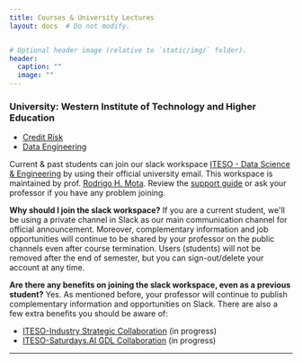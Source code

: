 ```yaml
---
title: Courses & University Lectures
layout: docs  # Do not modify.


# Optional header image (relative to `static/img/` folder).
header:
  caption: ""
  image: ""
---
```


### University: Western Institute of Technology and Higher Education

* [Credit Risk](/courses/credit-risk)
* [Data Engineering](/courses/data-engineering)

Current & past students can join our slack workspace
[ITESO - Data Science & Engineering](https://rhdzmota-iteso.slack.com) by using their official university email.
This workspace is maintained by prof. [Rodrigo H. Mota][url-rhdzmota].
Review the [support guide][url-slack-support] or ask your professor if you have any problem joining.

[url-rhdzmota]: /#about
[url-slack-support]: /404

**Why should I join the slack workspace?** If you are a current student, we'll be using a private 
channel in Slack as our main communication channel for official announcement. Moreover, complementary information
and job opportunities will continue to be shared by your professor on the public channels even after course termination.
Users (students) will not be removed after the end of semester, but you can sign-out/delete
your account at any time.

**Are there any benefits on joining the slack workspace, even as a previous student?** Yes. As mentioned before,
your professor will continue to publish complementary information and opportunities on Slack. There are also a few extra benefits you should be aware of:

* [ITESO-Industry Strategic Collaboration][url-iteso-industry] (in progress)
* [ITESO-Saturdays.AI GDL Collaboration][url-iteso-saturdays] (in progress)

[url-iteso-industry]: /404
[url-iteso-saturdays]: /404

----
